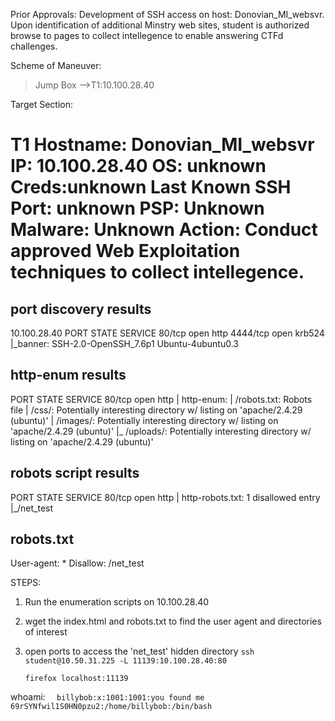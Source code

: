 Prior Approvals: Development of SSH access on host: Donovian_MI_websvr. Upon identification of additional Minstry web sites, student is authorized browse to pages to collect intellegence to enable answering CTFd challenges.

Scheme of Maneuver:
>Jump Box
-->T1:10.100.28.40

Target Section:

T1
Hostname: Donovian_MI_websvr
IP: 10.100.28.40
OS: unknown
Creds:unknown
Last Known SSH Port: unknown
PSP: Unknown
Malware: Unknown
Action: Conduct approved Web Exploitation techniques to collect intellegence.
==========================================================================================================================================================



port discovery results
------------------------
10.100.28.40
PORT     STATE SERVICE
80/tcp   open  http
4444/tcp open  krb524
|_banner: SSH-2.0-OpenSSH_7.6p1 Ubuntu-4ubuntu0.3



http-enum results
------------------
PORT   STATE SERVICE
80/tcp open  http
| http-enum: 
|   /robots.txt: Robots file
|   /css/: Potentially interesting directory w/ listing on 'apache/2.4.29 (ubuntu)'
|   /images/: Potentially interesting directory w/ listing on 'apache/2.4.29 (ubuntu)'
|_  /uploads/: Potentially interesting directory w/ listing on 'apache/2.4.29 (ubuntu)'


robots script results
-------------------------
PORT   STATE SERVICE
80/tcp open  http
| http-robots.txt: 1 disallowed entry 
|_/net_test








robots.txt
------------
User-agent: *
Disallow: /net_test



STEPS: 
1. Run the enumeration scripts on 10.100.28.40
2. wget the index.html and robots.txt to find the user agent and directories of interest
3. open ports to access the 'net_test' hidden directory
    `ssh student@10.50.31.225 -L 11139:10.100.28.40:80`
    
    `firefox localhost:11139`
    
    

  
whoami: `  billybob:x:1001:1001:you found me 69rSYNfwil1S0HN0pzu2:/home/billybob:/bin/bash`







